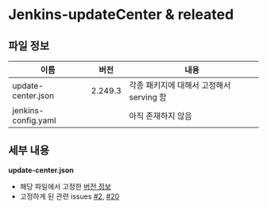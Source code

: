 # Jenkins-updateCenter & releated

## 파일 정보 
이름                | 버전  | 내용 
----               | ---- | ---- 
update-center.json | 2.249.3 | 각종 패키지에 대해서 고정해서 serving 함  
jenkins-config.yaml|         | 아직 존재하지 않음 

## 세부 내용
**update-center.json**
 - 해당 파일에서 고정한 [버전 정보](https://github.com/IaC-Source/helm-charts/commit/105d7b2002fdd1c561abf87293d7f3c199c4a3b7)
 - 고정하게 된 관련 issues [#2](https://github.com/sysnet4admin/_Book_k8sInfra/issues/2), [#20](https://github.com/sysnet4admin/_Book_k8sInfra/issues/20)